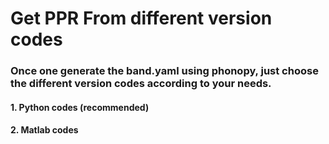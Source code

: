 # Get PPR From different version codes

### Once one generate the band.yaml using phonopy, just choose the different version codes according to your needs.
#### 1. Python codes (recommended)
#### 2. Matlab codes